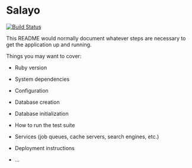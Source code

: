 # Salayo

[![Build Status](https://travis-ci.org/DaniG2k/salayo.svg?branch=master)](https://travis-ci.org/DaniG2k/salayo)

This README would normally document whatever steps are necessary to get the
application up and running.

Things you may want to cover:

* Ruby version

* System dependencies

* Configuration

* Database creation

* Database initialization

* How to run the test suite

* Services (job queues, cache servers, search engines, etc.)

* Deployment instructions

* ...
